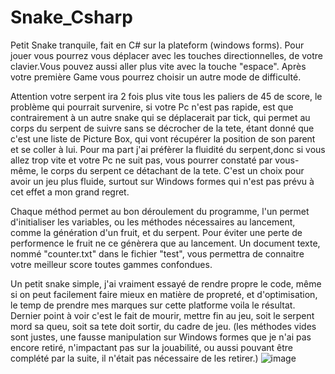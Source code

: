 ﻿# Snake_Csharp
Petit Snake tranquile, fait en C# sur la plateform (windows forms).
Pour jouer vous pourrez vous déplacer avec les touches directionnelles, de votre clavier.Vous pouvez aussi aller plus vite avec la touche "espace". Après votre première Game vous pourrez choisir un autre mode de difficulté.

Attention votre serpent ira 2 fois plus vite tous les paliers de 45 de score, le problème qui pourrait survenire, si votre Pc n'est pas rapide, est que contrairement à un autre snake qui se déplacerait par tick, qui permet au corps du serpent de suivre sans se décrocher de la tete, étant donné que c'est une liste de Picture Box, qui vont récupérer la position de son parent et se coller à lui. Pour ma part j'ai préfèrer la fluidité du serpent,donc si vous allez trop vite et votre Pc ne suit pas, vous pourrer constaté par vous-même, le corps du serpent ce détachant de la tete. C'est un choix pour avoir un jeu plus fluide, surtout sur Windows formes qui n'est pas prévu à cet effet a mon grand regret.

Chaque méthod permet au bon déroulement du programme, l'un permet d'initialiser les variables, ou les méthodes nécessaires au lancement, comme la génération d'un fruit, et du serpent. Pour éviter une perte de performence le fruit ne ce génèrera que au lancement.
Un document texte, nommé "counter.txt" dans le fichier "test", vous permettra de connaitre votre meilleur score toutes gammes confondues.

Un petit snake simple, j'ai vraiment essayé de rendre propre le code, même si on peut facilement faire mieux en matière de propreté, et d'optimisation, le temp de prendre mes marques sur cette platforme voila le résultat.
Dernier point à voir c'est le fait de mourir, mettre fin au jeu, soit le serpent mord sa queu, soit sa tete doit sortir, du cadre de jeu.
(les méthodes vides sont justes, une fausse manipulation sur Windows formes que je n'ai pas encore retiré, n'impactant pas sur la jouabilité, ou aussi pouvant être complété par la suite, il n'était pas nécessaire de les retirer.)
![image](https://user-images.githubusercontent.com/39668417/198896371-350df3ad-3e73-4b01-b674-9dc89c75592c.png)
